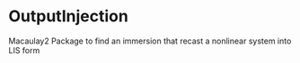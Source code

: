 # OutputInjection
Macaulay2 Package to find an immersion that recast a nonlinear system into LIS form
